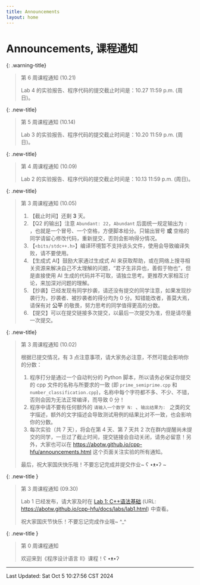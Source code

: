 ```yaml
---
title: Announcements
layout: home
---
```

# Announcements, 课程通知

{: .warning-title}
> 第 6 周课程通知 (10.21)
> 
> Lab 4 的实验报告、程序代码的提交截止时间是：10.27 11:59 p.m. (周日)。

{: .new-title}
> 第 5 周课程通知 (10.14)
> 
> Lab 3 的实验报告、程序代码的提交截止时间是：10.20 11:59 p.m. (周日)。

{: .new-title}
> 第 4 周课程通知 (10.09)
> 
> Lab 2 的实验报告、程序代码的提交截止时间是：10.13 11:59 p.m. (周日)。

{: .new-title}
> 第 3 周课程通知 (10.05)
> 
> 1. 【截止时间】还剩 **3** 天。
> 2. 【Q2 的输出】注意 `Abundant: 22`，`Abundant` 后面统一规定输出为 `: `，也就是一个冒号、一个空格，方便脚本给分。只输出冒号 **或** 空格的同学请留心修改代码，重新提交，否则会影响得分情况。
> 3. 【`<bits/stdc++.h>`】编译环境暂不支持该头文件，使用会导致编译失败，请不要使用。
> 5. 【生成式 AI】鼓励大家通过生成式 AI 来获取帮助，或在网络上搜寻相关资源来解决自己不太理解的问题，“君子生非异也，善假于物也”，但是直接使用 AI 生成的代码并不可取，请独立思考。更推荐大家相互讨论，来加深对问题的理解。
> 6. 【抄袭】已经发现有同学抄袭，请还没有提交的同学注意，如果发现抄袭行为，抄袭者、被抄袭者的得分均为 0 分。知错能改者，善莫大焉，请保有对 **公平** 的敬畏，努力思考的同学值得更高的分数。
> 7. 【提交】可以在提交链接多次提交，以最后一次提交为准，但是请尽量一次提交。

{: .new-title}
> 第 3 周课程通知 (10.02)
> 
> 根据已提交情况，有 3 点注意事项，请大家务必注意，不然可能会影响你的分数：
> 
> 1. 程序打分是通过一个自动判分的 Python 脚本，所以请务必保证你提交的 cpp 文件的名称与所要求的一致 (即 `prime_semiprime.cpp` 和 `number_classification.cpp`)，名称中每个字符都不多、不少、不错，否则会因为无法正常编译，而导致 0 分！
> 2. 程序中请不要有任何额外的 `请输入一个数字 N: `、`输出结果为: ` 之类的文字描述，额外的文字描述会导致测试用例的结果比对不一致，也会影响你的分数。
> 3. 每次实验（共 7 天），将会在第 4 天、第 7 天共 2 次在群内提醒尚未提交的同学，一旦过了截止时间，提交链接会自动关闭，请务必留意！另外，大家也可以在 <https://abotw.github.io/cpp-hfu/announcements.html> 这个页面关注实验的所有通知。
>    
> 最后，祝大家国庆快乐哦！不要忘记完成并提交作业~ ʕ •ᴥ•ʔ ~

{: .new-title }
> 第 3 周课程通知 (09.30)
> 
> Lab 1 已经发布，请大家及时在 [Lab 1: C++语法基础](https://abotw.github.io/cpp-hfu/docs/labs/lab1.html) (URL: <https://abotw.github.io/cpp-hfu/docs/labs/lab1.html>) 中查看。
> 
> 祝大家国庆节快乐！不要忘记完成作业哦~ ^_^

{: .new-title }
> 第 0 周课程通知
> 
> 欢迎来到《程序设计语言 II》课程！ʕ •ᴥ•ʔ

---

Last Updated: Sat Oct  5 10:27:56 CST 2024